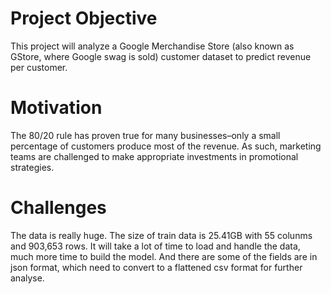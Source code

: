 # Project Objective
This project will analyze a Google Merchandise Store (also known as GStore, where Google swag is sold) customer dataset to predict revenue per customer.

# Motivation
The 80/20 rule has proven true for many businesses–only a small percentage of customers produce most of the revenue. As such, marketing teams are challenged to make appropriate investments in promotional strategies.

# Challenges
The data is really huge. The size of train data is 25.41GB with 55 colunms and 903,653 rows. It will take a lot of time to load and handle the data, much more time to build the model. And there are some of the fields are in json format, which need to convert to a flattened csv format for further analyse.
